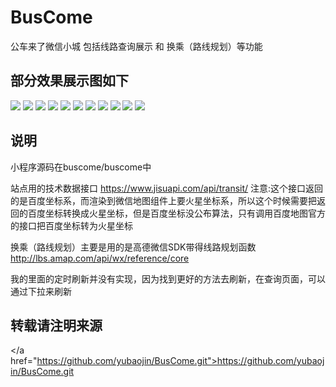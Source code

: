 # BusCome
公车来了微信小城 包括线路查询展示 和 换乘（路线规划）等功能

## 部分效果展示图如下

![](/pic/1.jpg)
![](/pic/2.jpg)
![](/pic/3.jpg)
![](/pic/4.jpg)
![](/pic/5.jpg)
![](/pic/6.jpg)
![](/pic/11.jpg)
![](/pic/7.jpg)
![](/pic/8.jpg)
![](/pic/9.jpg)
![](/pic/10.jpg)

## 说明

<p>小程序源码在buscome/buscome中</p>
<p>站点用的技术数据接口 <a href="https://www.jisuapi.com/api/transit/">https://www.jisuapi.com/api/transit/</a>
注意:这个接口返回的是百度坐标系，而渲染到微信地图组件上要火星坐标系，所以这个时候需要把返回的百度坐标转换成火星坐标，但是百度坐标没公布算法，只有调用百度地图官方的接口把百度坐标转为火星坐标</p>

<p>换乘（路线规划）主要是用的是高德微信SDK带得线路规划函数<a href="http://lbs.amap.com/api/wx/reference/core">http://lbs.amap.com/api/wx/reference/core</a></p>
<p>我的里面的定时刷新并没有实现，因为找到更好的方法去刷新，在查询页面，可以通过下拉来刷新</p>

## 转载请注明来源

</a href="https://github.com/yubaojin/BusCome.git">https://github.com/yubaojin/BusCome.git</a>
